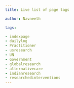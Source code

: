 ```yaml
---
title: Live list of page tags

author: Navneeth

tags: 

- indexpage
- dailylog
- Practitioner
- usresearch
- UN
- Government
- globalresearch
- alternativecare
- indianresearch
- researchedinterventions
---
```


